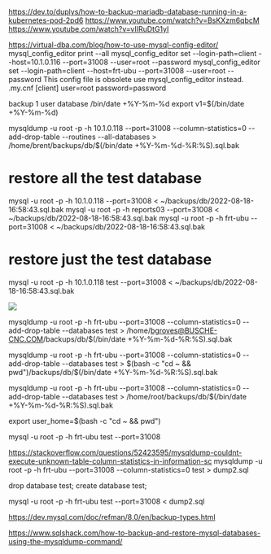 https://dev.to/duplys/how-to-backup-mariadb-database-running-in-a-kubernetes-pod-2pd6
https://www.youtube.com/watch?v=BsKXzm6qbcM
https://www.youtube.com/watch?v=vIIRuDtG1yI

https://virtual-dba.com/blog/how-to-use-mysql-config-editor/
mysql_config_editor print --all
mysql_config_editor set --login-path=client --host=10.1.0.116 --port=31008 --user=root --password 
mysql_config_editor set --login-path=client --host=frt-ubu --port=31008 --user=root --password 
This config file is obsolete use mysql_config_editor instead.
.my.cnf
[client]
user=root
password=password

backup 1 user database
/bin/date +\%Y-\%m-\%d
export v1=$(/bin/date +\%Y-\%m-\%d)

mysqldump -u root -p -h 10.1.0.118 --port=31008 --column-statistics=0 --add-drop-table --routines --all-databases > /home/brent/backups/db/$(/bin/date +\%Y-\%m-\%d-\%R:\%S).sql.bak

# restore all the test database
mysql -u root -p -h 10.1.0.118 --port=31008 < ~/backups/db/2022-08-18-16:58:43.sql.bak
mysql -u root -p -h reports03 --port=31008 < ~/backups/db/2022-08-18-16:58:43.sql.bak
mysql -u root -p -h frt-ubu --port=31008 < ~/backups/db/2022-08-18-16:58:43.sql.bak

# restore just the test database
mysql -u root -p -h 10.1.0.118 test --port=31008 < ~/backups/db/2022-08-18-16:58:43.sql.bak

![](img/vsphere.png)

mysqldump -u root -p -h frt-ubu --port=31008 --column-statistics=0 --add-drop-table --databases test > /home/bgroves@BUSCHE-CNC.COM/backups/db/$(/bin/date +\%Y-\%m-\%d-\%R:\%S).sql.bak


mysqldump -u root -p -h frt-ubu --port=31008 --column-statistics=0 --add-drop-table --databases test > $(bash -c "cd ~ && pwd")/backups/db/$(/bin/date +\%Y-\%m-\%d-\%R:\%S).sql.bak

mysqldump -u root -p -h frt-ubu --port=31008 --column-statistics=0 --add-drop-table --databases test > /home/root/backups/db/$(/bin/date +\%Y-\%m-\%d-\%R:\%S).sql.bak


export user_home=$(bash -c "cd ~ && pwd")



mysql -u root -p -h frt-ubu test --port=31008

https://stackoverflow.com/questions/52423595/mysqldump-couldnt-execute-unknown-table-column-statistics-in-information-sc
mysqldump -u root -p -h frt-ubu --port=31008 --column-statistics=0 test > dump2.sql

drop database test;
create database test;

mysql -u root -p -h frt-ubu test --port=31008 < dump2.sql



https://dev.mysql.com/doc/refman/8.0/en/backup-types.html

https://www.sqlshack.com/how-to-backup-and-restore-mysql-databases-using-the-mysqldump-command/